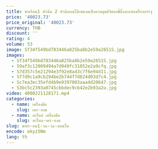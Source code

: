 ```yaml
---
title: ขายร้อน1 หัวฉีด 2 หัวฉีดบนโต๊ะขนาดเล็กควบคุมดิจิตอลขี้ผึ้งละลายเครื่องบรรจุ
price: '40023.73'
price_original: '40023.73'
currency: THB
discount: ''
rating: 4
volume: 53
image: Sf34f549bd783446a825ba8b2e59a2651S.jpg
images:
  - Sf34f549bd783446a825ba8b2e59a2651S.jpg
  - S9af3c12009494a7d949fc31052e2a9cfq.jpg
  - S7d357c5e21294e3f92e8a43c7f6e94d11.jpg
  - Sf7d9c1a9cb294be2b744f7d824d03d7c4.jpg
  - Sc7ea3ec35efd4b9e9397003aaa4d20647.jpg
  - S3bc5c2393a0745cbbdec9cb42e2b93a2u.jpg
video: 4000221128171.mp4
categories:
  - name: เครื่องมือ
    slug: เคร-องม
  - name: อะไหล่ เครื่องมือ
    slug: อะไหล-เคร-องม
slug: ขายร-อน1-วฉ-วฉ-ดบนโต
encode: okyz5Nm
lang: th
---
```

  
